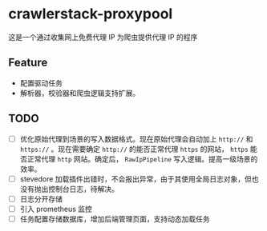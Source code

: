 # crawlerstack-proxypool

这是一个通过收集网上免费代理 IP 为爬虫提供代理 IP 的程序

## Feature

- 配置驱动任务
- 解析器，校验器和爬虫逻辑支持扩展。

## TODO

- [ ] 优化原始代理到场景的写入数据格式。现在原始代理会自动加上 `http://` 和 `https://` 。现在需要确定 `http://` 的能否正常代理
 `https` 的网站， `https` 能否正常代理 `http` 网站。确定后， `RawIpPipeline` 写入逻辑。提高一级场景的效率。
- [ ] stevedore 加载插件出错时，不会报出异常，由于其使用全局日志对象，但也没有抛出控制台日志，待解决。
- [ ] 日志分开存储
- [ ] 引入 prometheus 监控
- [ ] 任务配置存储数据库，增加后端管理页面，支持动态加载任务